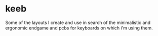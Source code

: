 # keeb

Some of the layouts I create and use in search of the minimalistic and ergonomic endgame and pcbs for keyboards on which i'm using them.
